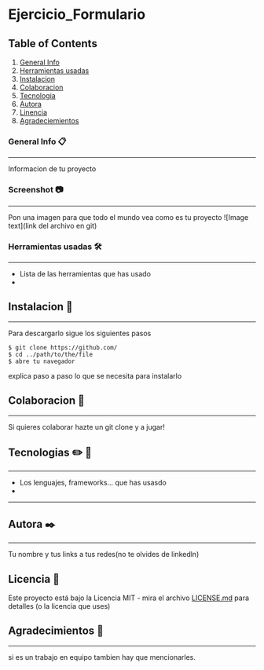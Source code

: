 # Ejercicio_Formulario
## Table of Contents
1. [General Info](#general-info)
2. [Herramientas usadas](#herramientas_usadas)
3. [Instalacion](#instalacion)
4. [Colaboracion](#colaboracion)
5. [Tecnologia](#Tecnologia)
6. [Autora](#Autora)
7. [Linencia](#Licencia)
8. [Agradeciemientos](#Agradecimietos)

### General Info 📋
***
Informacion de tu proyecto

### Screenshot 📷
***
Pon una imagen para que todo el mundo vea como es tu proyecto
![Image text](link del archivo en git)

### Herramientas usadas 🛠️
***
* Lista de las herramientas que has usado
* 

## Instalacion 🚀
***
Para descargarlo sigue los siguientes pasos
```
$ git clone https://github.com/
$ cd ../path/to/the/file
$ abre tu navegador
```
explica paso a paso lo que se necesita para instalarlo

## Colaboracion 🏈
***
Si quieres colaborar hazte un git clone y a jugar!

## Tecnologias :pencil2: 📐
***
* Los lenguajes, frameworks... que has usasdo
*  
***
## Autora ✒️
***
Tu nombre y tus links a tus redes(no te olvides de linkedln)

## Licencia 📄

Este proyecto está bajo la Licencia MIT - mira el archivo [LICENSE.md](LICENSE.md) para detalles (o la licencia que uses)

## Agradecimientos 🎁
***
 
si es un trabajo en equipo tambien hay que mencionarles.

